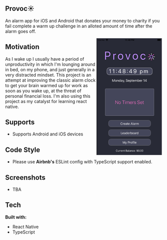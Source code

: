 ## Provoc:sunny:
An alarm app for iOS and Android that donates your money to charity if you fail complete a warm up challenge in an alloted amount of time after the alarm goes off.

<div>
<img src = "https://raw.githubusercontent.com/j-hertzog/Provoco/master/img/provoco.png" width = "210" height = "375" align="right">
</div>

## Motivation 
As I wake up I usually have a period of unproductivity in which I'm lounging around in bed, on my phone, and just generally in a very distracted mindset. This project is an attempt at improving the classic alarm clock to get your brain warmed up for work as soon as you wake up, at the threat of personal financial loss. I'm also using this project as my catalyst for learning react native.


## Supports 
- Supports Android and iOS devices

## Code Style
- Please use **Airbnb's** ESLint config with TypeScript support enabled.
## Screenshots
- TBA
## Tech
**Built with:**
- React Native
- TypeScript


